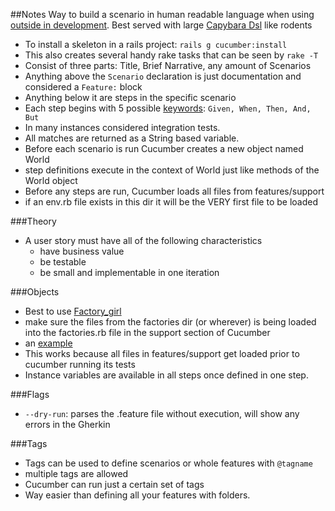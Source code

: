 ##Notes
Way to build a scenario in human readable language when using [outside in development][5]. Best served with large [Capybara Dsl][1] like rodents

* To install a skeleton in a rails project: `rails g cucumber:install`
* This also creates several handy rake tasks that can be seen by `rake -T`
* Consist of three parts: Title, Brief Narrative, any amount of Scenarios
* Anything above the `Scenario` declaration is just documentation and considered a `Feature:` block
* Anything below it are steps in the specific scenario
* Each step begins with 5 possible [keywords][4]: `Given, When, Then, And, But`
* In many instances considered integration tests.
* All matches are returned as a String based variable.
* Before each scenario is run Cucumber creates a new object named World
* step definitions execute in the context of World just like methods of the World object
* Before any steps are run, Cucumber loads all files from features/support
* if an env.rb file exists in this dir it will be the VERY first file to be loaded

###Theory

* A user story must have all of the following characteristics
	* have business value
	* be testable
	* be small and implementable in one iteration

###Objects

* Best to use [Factory_girl][3]
* make sure the files from the factories dir (or wherever) is being loaded into the factories.rb file in the support section of Cucumber
* an [example][2]
* This works because all files in features/support get loaded prior to cucumber running its tests
* Instance variables are available in all steps once defined in one step.

###Flags

* `--dry-run`: parses the .feature file without execution, will show any errors in the Gherkin

###Tags

* Tags can be used to define scenarios or whole features with `@tagname`
* multiple tags are allowed
* Cucumber can run just a certain set of tags 
* Way easier than defining all your features with folders.

[1]: /CapybaraDsl
[2]: /FactoryGirlCucumberEnvironment
[3]: /FactoryGirlCucumberEnvironment
[4]: /CucumberKeywords
[5]: /OutsideInDevelopment

